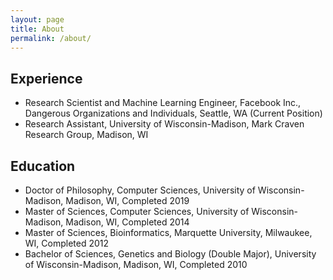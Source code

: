 ```yaml
---
layout: page
title: About
permalink: /about/
---
```


## Experience 
* Research Scientist and Machine Learning Engineer, Facebook Inc., Dangerous Organizations and Individuals, Seattle, WA (Current Position)
* Research Assistant, University of Wisconsin-Madison, Mark Craven Research Group, Madison, WI

## Education
* Doctor of Philosophy, Computer Sciences, University of Wisconsin-Madison, Madison, WI, Completed 2019
* Master of Sciences, Computer Sciences, University of Wisconsin-Madison, Madison, WI, Completed 2014
* Master of Sciences, Bioinformatics, Marquette University, Milwaukee, WI, Completed 2012
* Bachelor of Sciences, Genetics and Biology (Double Major), University of Wisconsin-Madison, Madison, WI, Completed 2010
